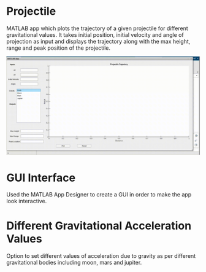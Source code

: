 # Projectile
MATLAB app which plots the trajectory of a given projectile for different gravitational values. It takes initial position, initial velocity and angle of projection as input and displays the trajectory along with the max height, range and peak position of the projectile.

![app](./rec.gif)

# GUI Interface

Used the MATLAB App Designer to create a GUI in order to make the app look interactive.

# Different Gravitational Acceleration Values

Option to set different values of acceleration due to gravity as per different gravitational bodies including moon, mars and jupiter.
